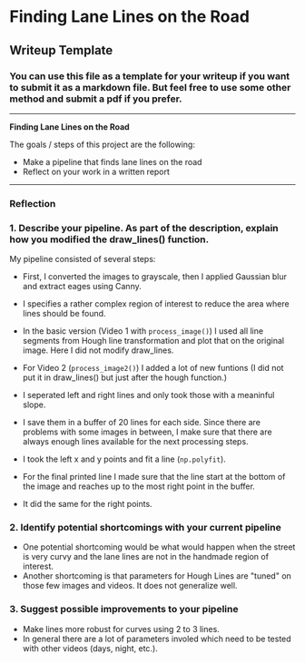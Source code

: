 # **Finding Lane Lines on the Road** 

## Writeup Template

### You can use this file as a template for your writeup if you want to submit it as a markdown file. But feel free to use some other method and submit a pdf if you prefer.

---

**Finding Lane Lines on the Road**

The goals / steps of this project are the following:
* Make a pipeline that finds lane lines on the road
* Reflect on your work in a written report

---

### Reflection

### 1. Describe your pipeline. As part of the description, explain how you modified the draw_lines() function.

My pipeline consisted of several steps: 

* First, I converted the images to grayscale, then I applied Gaussian blur and extract eages using Canny.
* I specifies a rather complex region of interest to reduce the area where lines should be found.
* In the basic version (Video 1 with `process_image()`) I used all line segments from Hough line transformation and plot that on the original image. Here I did not modify draw_lines.

* For Video 2 (`process_image2()`) I added a lot of new funtions (I did not put it in draw_lines() but just after the hough function.)
* I seperated left and right lines and only took those with a meaninful slope. 
* I save them in a buffer of 20 lines for each side. Since there are problems with some images in between, I make sure that there are always enough lines available for the next processing steps. 
* I took the left x and y points and fit a line (`np.polyfit`). 
* For the final printed line I made sure that the line start at the bottom of the image and reaches up to the most right point in the buffer. 
* It did the same for the right points.



### 2. Identify potential shortcomings with your current pipeline


* One potential shortcoming would be what would happen when the street is very curvy and the lane lines are not in the handmade region of interest. 
* Another shortcoming is that parameters for Hough Lines are "tuned" on those few images and videos. It does not generalize well.


### 3. Suggest possible improvements to your pipeline

* Make lines more robust for curves using 2 to 3 lines.
* In general there are a lot of parameters involed which need to be tested with other videos (days, night, etc.).
